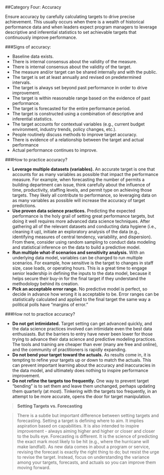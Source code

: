 ##Category Four: Accuracy

Ensure accuracy by carefully calculating targets to drive precise achievement. This usually occurs when there is a wealth of historical performance data and when leaders expect program managers to leverage descriptive and inferential statistics to set achievable targets that continuously improve performance. 

###Signs of accuracy:
* Baseline data exists.
* There is internal consensus about the validity of the measure.
* There is internal consensus about the validity of the target.
* The measure and/or target can be shared internally and with the public.
* The target is set at least annually and revised on predetermined intervals.
* The target is always set beyond past performance in order to drive improvement.
* The target is within reasonable range based on the evidence of past performance.
* The target is forecasted for the entire performance period.
* The target is constructed using a combination of descriptive and inferential statistics.
* The target accounts for contextual variables (e.g., current budget environment, industry trends, policy changes, etc.).
* People routinely discuss methods to improve target accuracy.
* There is evidence of a relationship between the target and actual performance
* Actual performance continues to improve.

###How to practice accuracy?
* **Leverage multiple datasets (variables).** An accurate target is one that accounts for as many variables as possible that impact the performance measure. For example, when forecasting the number of permits a building department can issue, think carefully about the influence of time, productivity, staffing levels, and permit type on achieving those targets. They likely all contribute to performance, so leveraging data on as many variables as possible will increase the accuracy of target predictions. 
* **Use proven data science practices.** Predicting the expected performance is the holy grail of setting great performance targets, but doing it well requires more advanced data science techniques. After gathering all of the relevant datasets and conducting data hygiene (i.e., cleaning it up), initiate an exploratory analysis of the data (e.g., identifying measures of central tendency, variability, and dispersion). From there, consider using random sampling to conduct data modeling and statistical inference on the data to build a predictive model. 
* **Run multiple what-if scenarios and sensitivity analysis.** With an underlying data model, variables can be changed to run multiple scenarios. For example, how sensitive is the target to changes in staff size, case loads, or operating hours. This is a great time to engage senior leadership in defining the inputs to the data model, because it helps secure their buy-in for the final target if they understand the methodology behind its creation.
* **Pick an acceptable error range.** No predictive model is perfect, so decide in advance how wrong it is acceptable to be. Error ranges can be statistically calculated and applied to the final target the same way a political polls have “margins of error.” 

###How not to practice accuracy?
* **Do not get intimidated.** Target setting can get advanced quickly, and the data science practices involved can intimidate even the best data enthusiasts. But the barriers to entry have never been lower for those trying to advance their data science and predictive modeling practices. The tools and training are cheaper than ever (many are free and online), and the community of practitioners is rapidly expanding. 
* **Do not bend your target toward the actuals.** As results come in, it is tempting to refine your targets up or down to match the actuals. This can prevent important learning about the accuracy and inaccuracies in the data model, and ultimately does nothing to inspire performance improvement. 
* **Do not refine the targets too frequently.** One way to prevent target “bending” is to set them and leave them unchanged, perhaps updating them quarterly (at most). Tinkering with the targets too frequently, in an attempt to be more accurate, opens the door for target manipulation.

> **Setting Targets vs. Forecasting**

>There is a subtle but important difference between setting targets and forecasting. Setting a target is defining where to aim. It implies aspiration based on capabilities. It is also intended to inspire improvement - always aiming higher and higher or closer and closer to the bulls eye. Forecasting is different. It is the science of predicting the exact mark most likely to be hit (e.g., where the hurricane will make landfall). As new data comes in about a program or service, revising the forecast is exactly the right thing to do; but resist the urge to revise the target. Instead, focus on understanding the variance among your targets, forecasts, and actuals so you can improve them moving forward.
